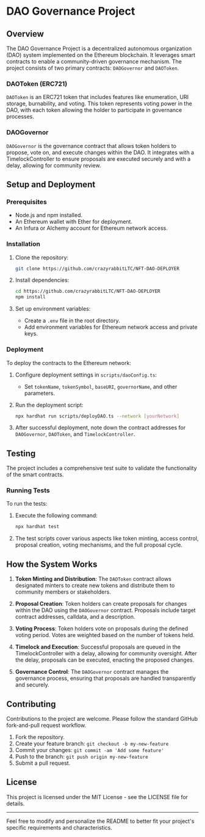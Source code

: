 # DAO Governance Project

## Overview

The DAO Governance Project is a decentralized autonomous organization (DAO) system implemented on the Ethereum blockchain. It leverages smart contracts to enable a community-driven governance mechanism. The project consists of two primary contracts: `DAOGovernor` and `DAOToken`.

### DAOToken (ERC721)

`DAOToken` is an ERC721 token that includes features like enumeration, URI storage, burnability, and voting. This token represents voting power in the DAO, with each token allowing the holder to participate in governance processes.

### DAOGovernor

`DAOGovernor` is the governance contract that allows token holders to propose, vote on, and execute changes within the DAO. It integrates with a TimelockController to ensure proposals are executed securely and with a delay, allowing for community review.

## Setup and Deployment

### Prerequisites

- Node.js and npm installed.
- An Ethereum wallet with Ether for deployment.
- An Infura or Alchemy account for Ethereum network access.

### Installation

1. Clone the repository:
    ```bash
    git clone https://github.com/crazyrabbitLTC/NFT-DAO-DEPLOYER
    ```

2. Install dependencies:
    ```bash
    cd https://github.com/crazyrabbitLTC/NFT-DAO-DEPLOYER
    npm install
    ```

3. Set up environment variables:
    - Create a `.env` file in the root directory.
    - Add environment variables for Ethereum network access and private keys.

### Deployment

To deploy the contracts to the Ethereum network:

1. Configure deployment settings in `scripts/daoConfig.ts`:
    - Set `tokenName`, `tokenSymbol`, `baseURI`, `governorName`, and other parameters.

2. Run the deployment script:
    ```bash
    npx hardhat run scripts/deployDAO.ts --network [yourNetwork]
    ```

3. After successful deployment, note down the contract addresses for `DAOGovernor`, `DAOToken`, and `TimelockController`.

## Testing

The project includes a comprehensive test suite to validate the functionality of the smart contracts.

### Running Tests

To run the tests:

1. Execute the following command:
    ```bash
    npx hardhat test
    ```

2. The test scripts cover various aspects like token minting, access control, proposal creation, voting mechanisms, and the full proposal cycle.

## How the System Works

1. **Token Minting and Distribution**: The `DAOToken` contract allows designated minters to create new tokens and distribute them to community members or stakeholders.

2. **Proposal Creation**: Token holders can create proposals for changes within the DAO using the `DAOGovernor` contract. Proposals include target contract addresses, calldata, and a description.

3. **Voting Process**: Token holders vote on proposals during the defined voting period. Votes are weighted based on the number of tokens held.

4. **Timelock and Execution**: Successful proposals are queued in the TimelockController with a delay, allowing for community oversight. After the delay, proposals can be executed, enacting the proposed changes.

5. **Governance Control**: The `DAOGovernor` contract manages the governance process, ensuring that proposals are handled transparently and securely.

## Contributing

Contributions to the project are welcome. Please follow the standard GitHub fork-and-pull request workflow.

1. Fork the repository.
2. Create your feature branch: `git checkout -b my-new-feature`
3. Commit your changes: `git commit -am 'Add some feature'`
4. Push to the branch: `git push origin my-new-feature`
5. Submit a pull request.

## License

This project is licensed under the MIT License - see the LICENSE file for details.

---

Feel free to modify and personalize the README to better fit your project's specific requirements and characteristics.
